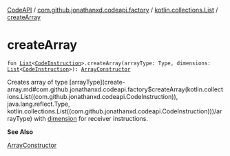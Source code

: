 [CodeAPI](../../index.md) / [com.github.jonathanxd.codeapi.factory](../index.md) / [kotlin.collections.List](index.md) / [createArray](.)

# createArray

`fun `[`List`](https://kotlinlang.org/api/latest/jvm/stdlib/kotlin.collections/-list/index.html)`<`[`CodeInstruction`](../../com.github.jonathanxd.codeapi/-code-instruction.md)`>.createArray(arrayType: Type, dimensions: `[`List`](https://kotlinlang.org/api/latest/jvm/stdlib/kotlin.collections/-list/index.html)`<`[`CodeInstruction`](../../com.github.jonathanxd.codeapi/-code-instruction.md)`>): `[`ArrayConstructor`](../../com.github.jonathanxd.codeapi.base/-array-constructor/index.md)

Creates array of type [arrayType](create-array.md#com.github.jonathanxd.codeapi.factory$createArray(kotlin.collections.List((com.github.jonathanxd.codeapi.CodeInstruction)), java.lang.reflect.Type, kotlin.collections.List((com.github.jonathanxd.codeapi.CodeInstruction)))/arrayType) with [dimension](#) for receiver instructions.

**See Also**

[ArrayConstructor](../../com.github.jonathanxd.codeapi.base/-array-constructor/index.md)

